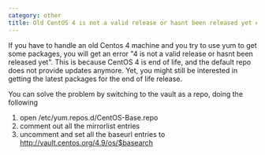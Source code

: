 ```yaml
---
category: other
title: Old CentOS 4 is not a valid release or hasnt been released yet error
---
```


If you have to handle an old Centos 4 machine and you try to use yum to
get some packages, you will get an error \"4 is not a valid release or
hasnt been released yet\". This is because CentOS 4 is end of life, and
the default repo does not provide updates anymore. Yet, you might still
be interested in getting the latest packages for the end of life
release.

You can solve the problem by switching to the vault as a repo, doing the
following

1.  open /etc/yum.repos.d/CentOS-Base.repo
2.  comment out all the mirrorlist entries
3.  uncomment and set all the baseurl entries to
    <http://vault.centos.org/4.9/os/$basearch>
